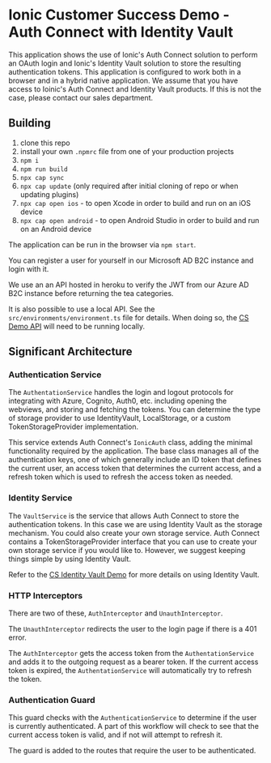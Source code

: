 # Ionic Customer Success Demo - Auth Connect with Identity Vault

This application shows the use of Ionic's Auth Connect solution to perform an OAuth login and Ionic's Identity Vault solution to store the resulting authentication tokens. This application is configured to work both in a browser and in a hybrid native application. We assume that you have access to Ioinic's Auth Connect and Identity Vault products. If this is not the case, please contact our sales department.

## Building

1. clone this repo
1. install your own `.npmrc` file from one of your production projects
1. `npm i`
1. `npm run build`
1. `npx cap sync`
1. `npx cap update` (only required after initial cloning of repo or when updating plugins)
1. `npx cap open ios` - to open Xcode in order to build and run on an iOS device
1. `npx cap open android` - to open Android Studio in order to build and run on an Android device

The application can be run in the browser via `npm start`.

You can register a user for yourself in our Microsoft AD B2C instance and login with it.

We use an an API hosted in heroku to verify the JWT from our Azure AD B2C instance before returning the tea categories.

It is also possible to use a local API. See the `src/environments/environment.ts` file for details.
When doing so, the [CS Demo API](https://github.com/ionic-team/cs-demo-api) will need to be running locally.

## Significant Architecture

### Authentication Service

The `AuthentationService` handles the login and logout protocols for integrating with Azure, Cognito, Auth0, etc. including opening the webviews, and storing and fetching the tokens. You can determine the type of storage provider to use IdentityVault, LocalStorage, or a custom TokenStorageProvider implementation.

This service extends Auth Connect's `IonicAuth` class, adding the minimal functionality required by the application. The base class manages all of the authentication keys, one of which generally include an ID token that defines the current user, an access token that determines the current access, and a refresh token which is used to refresh the access token as needed.

### Identity Service

The `VaultService` is the service that allows Auth Connect to store the authentication tokens. In this case we are using Identity Vault as the storage mechanism. You could also create your own storage service. Auth Connect contains a TokenStorageProvider interface that you can use to create your own storage service if you would like to. However, we suggest keeping things simple by using Identity Vault.

Refer to the [CS Identity Vault Demo](https://github.com/ionic-team/cs-demo-iv) for more details on using Identity Vault.

### HTTP Interceptors

There are two of these, `AuthInterceptor` and `UnauthInterceptor`.

The `UnauthInterceptor` redirects the user to the login page if there is a 401 error.

The `AuthInterceptor` gets the access token from the `AuthentationService` and adds it to the outgoing request as a bearer token. If the current access token is expired, the `AuthentationService` will automatically try to refresh the token.

### Authentication Guard

This guard checks with the `AuthenticationService` to determine if the user is currently authenticated. A part of this workflow will check to see that the current access token is valid, and if not will attempt to refresh it.

The guard is added to the routes that require the user to be authenticated.
